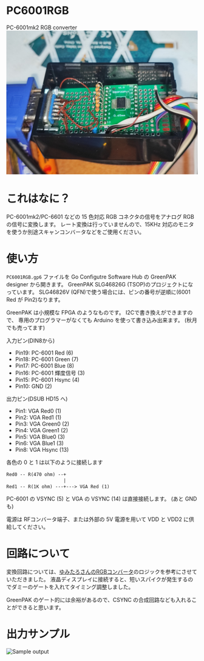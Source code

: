 # PC6001RGB
PC-6001mk2 RGB converter
![sample board](pc6001rgb00.jpg)

# これはなに？

PC-6001mk2/PC-6601 などの 15 色対応 RGB コネクタの信号をアナログ RGB の信号に変換します。
レート変換は行っていませんので、15KHz 対応のモニタを使うか別途スキャンコンバータなどをご使用ください。

# 使い方

`PC6001RGB.gp6` ファイルを Go Configutre Software Hub の GreenPAK designer から開きます。
GreenPAK SLG46826G (TSOP)のプロジェクトになっています。
SLG46826V (QFN)で使う場合には、ピンの番号が逆順に(6001 Red が Pin2)なります。

GreenPAK は小規模な FPGA のようなものです。
I2Cで書き換えができますので、
専用のプログラマーがなくても Arduino を使って書き込み出来ます。
(秋月でも売ってます)

入力ピン(DIN8から)
- Pin19: PC-6001 Red (6)
- Pin18: PC-6001 Green (7)
- Pin17: PC-6001 Blue (8)
- Pin16: PC-6001 輝度信号 (3)
- Pin15: PC-6001 Hsync (4)
- Pin10: GND (2)
  
出力ピン(DSUB HD15 へ)
- Pin1: VGA Red0 (1)
- Pin2: VGA Red1 (1)
- Pin3: VGA Green0 (2)
- Pin4: VGA Green1 (2)
- Pin5: VGA Blue0 (3)
- Pin6: VGA Blue1 (3)
- Pin8: VGA Hsync (13)

各色の 0 と 1 は以下のように接続します

```
Red0 -- R(470 ohm) --+
                     |
Red1 -- R(1K ohm) ---+---> VGA Red (1)
```

PC-6001 の VSYNC (5) と VGA の VSYNC (14) は直接接続します。
(あと GND も)

電源は RFコンバータ端子、または外部の 5V 電源を用いて VDD と VDD2 に供給してください。

# 回路について

変換回路については、[ゆみたろさんのRGBコンバータ](http://papicom.net/elec/rgb1/index.html)のロジックを参考にさせていただきました。
液晶ディスプレイに接続すると、短いスパイクが発生するのでダミーのゲートを入れてタイミング調整しました。

GreenPAK のゲート的には余裕があるので、CSYNC の合成回路なども入れることができると思います。

# 出力サンプル

![Sample output](pc6001rgb01.jpg)
